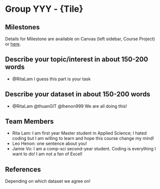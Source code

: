 # Group YYY - {Tile}
## Milestones

Details for Milestone are available on Canvas (left sidebar, Course Project) or [here](https://firas.moosvi.com/courses/data301/project/milestone01.html).

## Describe your topic/interest in about 150-200 words

- @RitaLam I guess this part is your task

## Describe your dataset in about 150-200 words

- @RitaLam @thuanGIT @lhenon999 We are all doing this!

## Team Members

- Rita Lam: I am first year Master student in Applied Science; I hated coding but I am willing to learn and hope this course change my mind!
- Leo Henon: one sentence about you!
- Jamie Vo: I am a comp-sci second-year student. Coding is everything I want to do! I am not a fan of Excel!

## References

Depending on which dataset we agree on!
